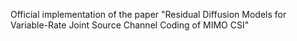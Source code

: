 Official implementation of the paper "Residual Diffusion Models for Variable-Rate Joint Source Channel Coding of MIMO CSI"
